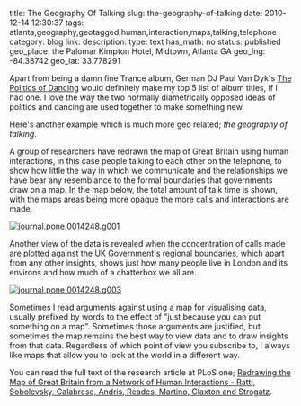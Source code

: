 title: The Geography Of Talking
slug: the-geography-of-talking
date: 2010-12-14 12:30:37
tags: atlanta,geography,geotagged,human,interaction,maps,talking,telephone
category: blog
link: 
description: 
type: text
has_math: no
status: published
geo_place: the Palomar Kimpton Hotel, Midtown, Atlanta GA
geo_lng: -84.38742
geo_lat: 33.778291

Apart from being a damn fine Trance album, German DJ Paul Van Dyk's [The Politics of Dancing](http://en.wikipedia.org/wiki/The_Politics_of_Dancing_(Paul_van_Dyk_album) "http://en.wikipedia.org/wiki/The_Politics_of_Dancing_(Paul_van_Dyk_album)") would definitely make my top 5 list of album titles, if I had one. I love the way the two normally diametrically opposed ideas of politics and dancing are used together to make something new.

Here's another example which is much more geo related; *the geography of talking*.

A group of researchers have redrawn the map of Great Britain using human interactions, in this case people talking to each other on the telephone, to show how little the way in which we communicate and the relationships we have bear any resemblance to the formal boundaries that governments draw on a map. In the map below, the total amount of talk time is shown, with the maps areas being more opaque the more calls and interactions are made.

<!-- TEASER_END -->

[![](/wp-content/uploads/2010/12/journal.pone_.0014248.g001-259x300.png "journal.pone.0014248.g001")](/wp-content/uploads/2010/12/journal.pone_.0014248.g001.png "/wp-content/uploads/2010/12/journal.pone_.0014248.g001.png")

Another view of the data is revealed when the concentration of calls made are plotted against the UK Government's regional boundaries, which apart from any other insights, shows just how many people live in London and its environs and how much of a chatterbox we all are.

[![](/wp-content/uploads/2010/12/journal.pone_.0014248.g003-175x300.png "journal.pone.0014248.g003")](/wp-content/uploads/2010/12/journal.pone_.0014248.g003.png "/wp-content/uploads/2010/12/journal.pone_.0014248.g003.png")

Sometimes I read arguments against using a map for visualising data, usually prefixed by words to the effect of "just because you can put something on a map". Sometimes those arguments are justified, but sometimes the map remains the best way to view data and to draw insights from that data. Regardless of which point of view you subscribe to, I always like maps that allow you to look at the world in a different way.

You can read the full text of the research article at PLoS one; [Redrawing the Map of Great Britain from a Network of Human Interactions - Ratti, Sobolevsky, Calabrese, Andris, Reades, Martino, Claxton and Strogatz](http://www.plosone.org/article/info:doi/10.1371/journal.pone.0014248 "http://www.plosone.org/article/info:doi/10.1371/journal.pone.0014248").






